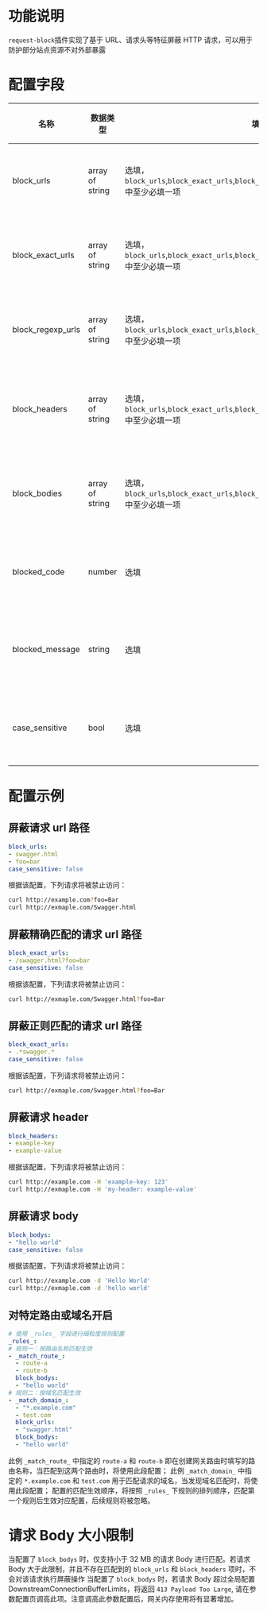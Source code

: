 # 功能说明
`request-block`插件实现了基于 URL、请求头等特征屏蔽 HTTP 请求，可以用于防护部分站点资源不对外部暴露

# 配置字段

| 名称              | 数据类型        | 填写要求                                                                                                | 默认值   | 描述                                     |
| --------          | --------        | --------                                                                                                | -------- | --------                                 |
| block_urls        | array of string | 选填，`block_urls`,`block_exact_urls`,`block_regexp_urls`,`block_headers`,`block_bodies` 中至少必填一项 | -        | 配置用于匹配需要屏蔽 URL 的字符串        |
| block_exact_urls  | array of string | 选填，`block_urls`,`block_exact_urls`,`block_regexp_urls`,`block_headers`,`block_bodies` 中至少必填一项 | -        | 配置用于匹配需要精确屏蔽 URL 的字符串    |
| block_regexp_urls | array of string | 选填，`block_urls`,`block_exact_urls`,`block_regexp_urls`,`block_headers`,`block_bodies` 中至少必填一项 | -        | 配置用于匹配需要屏蔽 URL 的正则表达式    |
| block_headers     | array of string | 选填，`block_urls`,`block_exact_urls`,`block_regexp_urls`,`block_headers`,`block_bodies` 中至少必填一项 | -        | 配置用于匹配需要屏蔽请求 Header 的字符串 |
| block_bodies      | array of string | 选填，`block_urls`,`block_exact_urls`,`block_regexp_urls`,`block_headers`,`block_bodies` 中至少必填一项 | -        | 配置用于匹配需要屏蔽请求 Body 的字符串   |
| blocked_code      | number          | 选填                                                                                                    | 403      | 配置请求被屏蔽时返回的 HTTP 状态码       |
| blocked_message   | string          | 选填                                                                                                    | -        | 配置请求被屏蔽时返回的 HTTP 应答 Body    |
| case_sensitive    | bool            | 选填                                                                                                    | true     | 配置匹配时是否区分大小写，默认区分       |

# 配置示例

## 屏蔽请求 url 路径
```yaml
block_urls:
- swagger.html
- foo=bar
case_sensitive: false
```

根据该配置，下列请求将被禁止访问：

```bash
curl http://example.com?foo=Bar
curl http://exmaple.com/Swagger.html
```

## 屏蔽精确匹配的请求 url 路径

```yaml
block_exact_urls:
- /swagger.html?foo=bar
case_sensitive: false
```

根据该配置，下列请求将被禁止访问：

```bash
curl http://exmaple.com/Swagger.html?foo=Bar
```

## 屏蔽正则匹配的请求 url 路径

```yaml
block_exact_urls:
- .*swagger.*
case_sensitive: false
```

根据该配置，下列请求将被禁止访问：

```bash
curl http://exmaple.com/Swagger.html?foo=Bar
```


## 屏蔽请求 header
```yaml
block_headers:
- example-key
- example-value
```

根据该配置，下列请求将被禁止访问：

```bash
curl http://example.com -H 'example-key: 123'
curl http://exmaple.com -H 'my-header: example-value'
```

## 屏蔽请求 body
```yaml
block_bodys:
- "hello world"
case_sensitive: false
```

根据该配置，下列请求将被禁止访问：

```bash
curl http://example.com -d 'Hello World'
curl http://exmaple.com -d 'hello world'
```

## 对特定路由或域名开启
```yaml
# 使用 _rules_ 字段进行细粒度规则配置
_rules_:
# 规则一：按路由名称匹配生效
- _match_route_:
  - route-a
  - route-b
  block_bodys: 
  - "hello world"
# 规则二：按域名匹配生效
- _match_domain_:
  - "*.example.com"
  - test.com
  block_urls: 
  - "swagger.html"
  block_bodys:
  - "hello world"
```
此例 `_match_route_` 中指定的 `route-a` 和 `route-b` 即在创建网关路由时填写的路由名称，当匹配到这两个路由时，将使用此段配置；
此例 `_match_domain_` 中指定的 `*.example.com` 和 `test.com` 用于匹配请求的域名，当发现域名匹配时，将使用此段配置；
配置的匹配生效顺序，将按照 `_rules_` 下规则的排列顺序，匹配第一个规则后生效对应配置，后续规则将被忽略。

# 请求 Body 大小限制

当配置了 `block_bodys` 时，仅支持小于 32 MB 的请求 Body 进行匹配。若请求 Body 大于此限制，并且不存在匹配到的 `block_urls` 和 `block_headers` 项时，不会对该请求执行屏蔽操作
当配置了 `block_bodys` 时，若请求 Body 超过全局配置 DownstreamConnectionBufferLimits，将返回 `413 Payload Too Large`, 请在参数配置页调高此项。注意调高此参数配置后，网关内存使用将有显著增加。
